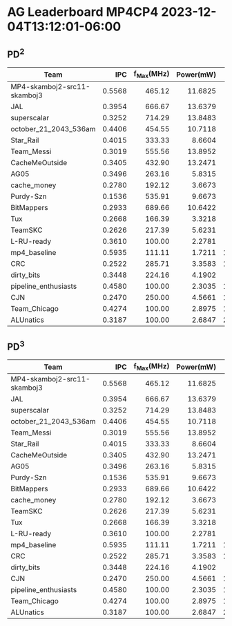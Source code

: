 # AG Leaderboard MP4CP4 2023-12-04T13:12:01-06:00

## PD<sup>2</sup>
|Team|IPC|f<sub>Max</sub>(MHz)|Power(mW)|Delay(ns)|PD<sup>2</sup>|
|---|--:|--:|--:|--:|--:|
|MP4-skamboj2-src11-skamboj3|0.5568|465.12|11.6825|1111100|14.42|
|JAL|0.3954|666.67|13.6379|1091410|16.25|
|superscalar|0.3252|714.29|13.8483|1238779|21.25|
|october_21_2043_536am|0.4406|454.55|10.7118|1436774|22.11|
|Star_Rail|0.4015|333.33|8.6604|2150076|40.04|
|Team_Messi|0.3019|555.56|13.8952|1715310|40.88|
|CacheMeOutside|0.3405|432.90|13.2471|1952044|50.48|
|AG05|0.3496|263.16|5.8315|3127849|57.05|
|cache_money|0.2780|192.12|3.6673|5386109|106.39|
|Purdy-Szn|0.1536|535.91|9.6673|3495268|118.10|
|BitMappers|0.2933|689.66|10.6422|3611944|138.84|
|Tux|0.2668|166.39|3.3218|6480613|139.51|
|TeamSKC|0.2626|217.39|5.6231|5040749|142.88|
|L-RU-ready|0.3610|100.00|2.2781|7970580|144.72|
|mp4_baseline|0.5935|111.11|1.7211|11077659|211.20|
|CRC|0.2522|285.71|3.3583|10140224|345.31|
|dirty_bits|0.3448|224.16|4.1902|9449982|374.19|
|pipeline_enthusiasts|0.4580|100.00|2.3035|15951110|586.10|
|CJN|0.2470|250.00|4.5661|11828432|638.86|
|Team_Chicago|0.4274|100.00|2.8975|17091090|846.37|
|ALUnatics|0.3187|100.00|2.6847|22919240|1410.27|

## PD<sup>3</sup>
|Team|IPC|f<sub>Max</sub>(MHz)|Power(mW)|Delay(ns)|PD<sup>3</sup>|
|---|--:|--:|--:|--:|--:|
|MP4-skamboj2-src11-skamboj3|0.5568|465.12|11.6825|1111100|16.02|
|JAL|0.3954|666.67|13.6379|1091410|17.73|
|superscalar|0.3252|714.29|13.8483|1238779|26.33|
|october_21_2043_536am|0.4406|454.55|10.7118|1436774|31.77|
|Team_Messi|0.3019|555.56|13.8952|1715310|70.13|
|Star_Rail|0.4015|333.33|8.6604|2150076|86.08|
|CacheMeOutside|0.3405|432.90|13.2471|1952044|98.54|
|AG05|0.3496|263.16|5.8315|3127849|178.45|
|Purdy-Szn|0.1536|535.91|9.6673|3495268|412.80|
|BitMappers|0.2933|689.66|10.6422|3611944|501.48|
|cache_money|0.2780|192.12|3.6673|5386109|573.02|
|TeamSKC|0.2626|217.39|5.6231|5040749|720.21|
|Tux|0.2668|166.39|3.3218|6480613|904.11|
|L-RU-ready|0.3610|100.00|2.2781|7970580|1153.54|
|mp4_baseline|0.5935|111.11|1.7211|11077659|2339.64|
|CRC|0.2522|285.71|3.3583|10140224|3501.52|
|dirty_bits|0.3448|224.16|4.1902|9449982|3536.10|
|CJN|0.2470|250.00|4.5661|11828432|7556.69|
|pipeline_enthusiasts|0.4580|100.00|2.3035|15951110|9349.01|
|Team_Chicago|0.4274|100.00|2.8975|17091090|14465.37|
|ALUnatics|0.3187|100.00|2.6847|22919240|32322.25|
